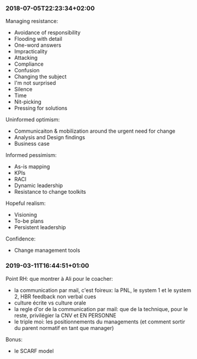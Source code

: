 
### 2018-07-05T22:23:34+02:00

Managing resistance:
- Avoidance of responsibility
- Flooding with detail
- One-word answers
- Impracticality
- Attacking
- Compliance
- Confusion
- Changing the subject
- I'm not surprised
- Silence
- Time
- Nit-picking
- Pressing for solutions

Uninformed optimism:
- Communicaiton & mobilization around the urgent need for change
- Analysis and Design findings
- Business case

Informed pessimism:
- As-is mapping
- KPIs
- RACI
- Dynamic leadership
- Resistance to change toolkits

Hopeful realism:
- Visioning
- To-be plans
- Persistent leadership

Confidence:
- Change management tools

### 2019-03-11T16:44:51+01:00

Point RH: que montrer à Ali pour le coacher:
- la communication par mail, c'est foireux: la PNL, le system 1 et le system 2, HBR feedback non verbal cues
- culture écrite vs culture orale
- la regle d'or de la communication par mail: que de la technique, pour le reste, privilégier la CNV et EN PERSONNE
- le triple moi: les positionnements du managements (et comment sortir du parent normatif en tant que manager)

Bonus:
- le SCARF model
